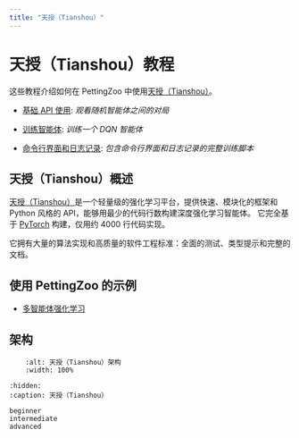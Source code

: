 ```yaml
---
title: "天授（Tianshou）"
---
```


# 天授（Tianshou）教程

这些教程介绍如何在 PettingZoo 中使用[天授（Tianshou）](https://github.com/thu-ml/tianshou)。

* [基础 API 使用](/tutorials/tianshou/beginner/): _观看随机智能体之间的对局_

* [训练智能体](/tutorials/tianshou/intermediate): _训练一个 DQN 智能体_

* [命令行界面和日志记录](/tutorials/tianshou/advanced): _包含命令行界面和日志记录的完整训练脚本_

## 天授（Tianshou）概述

[天授（Tianshou）](https://github.com/thu-ml/tianshou)是一个轻量级的强化学习平台，提供快速、模块化的框架和 Python 风格的 API，能够用最少的代码行数构建深度强化学习智能体。
它完全基于 [PyTorch](https://pytorch.org/) 构建，仅用约 4000 行代码实现。

它拥有大量的算法实现和高质量的软件工程标准：全面的测试、类型提示和完整的文档。

## 使用 PettingZoo 的示例

* [多智能体强化学习](https://tianshou.org/en/master/01_tutorials/04_tictactoe.html)

## 架构

```{figure} /_static/img/tutorials/tianshou.png
    :alt: 天授（Tianshou）架构
    :width: 100%
```

```{toctree}
:hidden:
:caption: 天授（Tianshou）

beginner
intermediate
advanced
```

